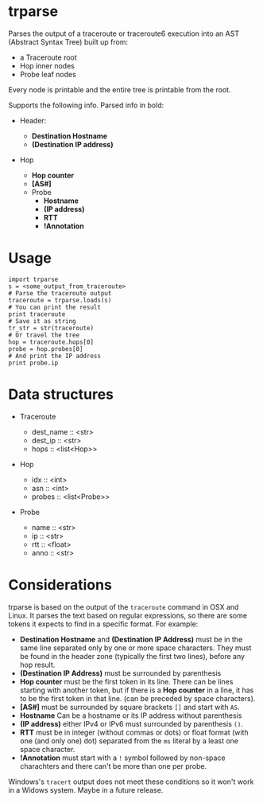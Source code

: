 # trparse

Parses the output of a traceroute or traceroute6 execution into an AST
(Abstract Syntax Tree) built up from:

-   a Traceroute root
-   Hop inner nodes
-   Probe leaf nodes

Every node is printable and the entire tree is printable from the root.

Supports the following info. Parsed info in bold:

- Header:
	- **Destination Hostname**
	- **(Destination IP address)**

- Hop
	- **Hop counter**
	- **[AS\#]**
	- Probe
		- **Hostname**
		- **(IP address)**
		- **RTT**
		- **!Annotation**

# Usage

```
import trparse
s = <some_output_from_traceroute> 
# Parse the traceroute output
traceroute = trparse.loads(s)
# You can print the result
print traceroute
# Save it as string
tr_str = str(traceroute) 
# Or travel the tree
hop = traceroute.hops[0]
probe = hop.probes[0]
# And print the IP address
print probe.ip
```

# Data structures

- Traceroute
	- dest_name :: \<str\>
	- dest_ip :: \<str\>
	- hops :: \<list\<Hop\>\>

- Hop
	- idx :: \<int\>
	- asn :: \<int\>
	- probes :: \<list\<Probe\>\>

- Probe
	- name :: \<str\>
	- ip :: \<str\>
	- rtt :: \<float\>
	- anno :: \<str\>

# Considerations

trparse is based on the output of the `traceroute` command in OSX and
Linux. It parses the text based on regular expressions, so there are
some tokens it expects to find in a specific format. For example:

-   **Destination Hostname** and **(Destination IP Address)** must be in
	the same line separated only by one or more space characters. They
	must be found in the header zone (typically the first two lines),
	before any hop result.
-   **(Destination IP Address)** must be surrounded by parenthesis
-   **Hop counter** must be the first token in its line. There can be
	lines starting with another token, but if there is a **Hop counter**
	in a line, it has to be the first token in that line. (can be
	preceded by space characters).
-   **[AS\#]** must be surrounded by square brackets `[]` and start with
	`AS`.
-   **Hostname** Can be a hostname or its IP address without parenthesis
-   **(IP address)** either IPv4 or IPv6 must surrounded by parenthesis
	`()`.
-   **RTT** must be in integer (without commas or dots) or float format
	(with one (and only one) dot) separated from the `ms` literal by a
	least one space character.
-   **!Annotation** must start with a `!` symbol followed by non-space
	charachters and there can't be more than one per probe.

Windows's `tracert` output does not meet these conditions so it won't
work in a Widows system. Maybe in a future release.
